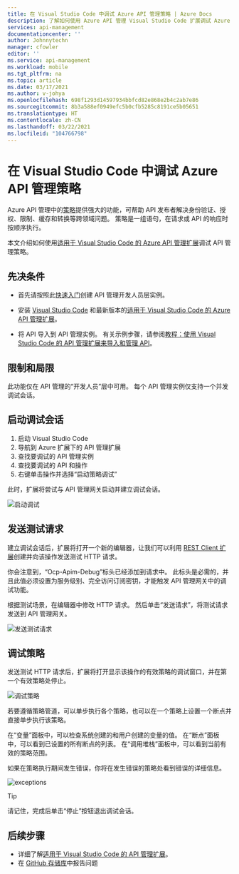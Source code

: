 ```yaml
---
title: 在 Visual Studio Code 中调试 Azure API 管理策略 | Azure Docs
description: 了解如何使用 Azure API 管理 Visual Studio Code 扩展调试 Azure API 管理策略
services: api-management
documentationcenter: ''
author: Johnnytechn
manager: cfowler
editor: ''
ms.service: api-management
ms.workload: mobile
ms.tgt_pltfrm: na
ms.topic: article
ms.date: 03/17/2021
ms.author: v-johya
ms.openlocfilehash: 698f1293d14597934bbfcd82e868e2b4c2ab7e86
ms.sourcegitcommit: 8b3a588ef0949efc5b0cfb5285c8191ce5b05651
ms.translationtype: HT
ms.contentlocale: zh-CN
ms.lasthandoff: 03/22/2021
ms.locfileid: "104766798"
---
```

# <a name="debug-azure-api-management-policies-in-visual-studio-code"></a>在 Visual Studio Code 中调试 Azure API 管理策略

Azure API 管理中的[策略](api-management-policies.md)提供强大的功能，可帮助 API 发布者解决身份验证、授权、限制、缓存和转换等跨领域问题。 策略是一组语句，在请求或 API 的响应时按顺序执行。 

本文介绍如何使用[适用于 Visual Studio Code 的 Azure API 管理扩展](https://marketplace.visualstudio.com/items?itemName=ms-azuretools.vscode-apimanagement)调试 API 管理策略。 

## <a name="prerequisites"></a>先决条件

* 首先请按照此[快速入门](get-started-create-service-instance.md)创建 API 管理开发人员层实例。

* 安装 [Visual Studio Code](https://code.visualstudio.com/) 和最新版本的[适用于 Visual Studio Code 的 Azure API 管理扩展](https://marketplace.visualstudio.com/items?itemName=ms-azuretools.vscode-apimanagement)。 

* 将 API 导入到 API 管理实例。 有关示例步骤，请参阅[教程：使用 Visual Studio Code 的 API 管理扩展来导入和管理 API](visual-studio-code-tutorial.md)。

## <a name="restrictions-and-limitations"></a>限制和局限

此功能仅在 API 管理的“开发人员”层中可用。 每个 API 管理实例仅支持一个并发调试会话。

## <a name="initiate-a-debugging-session"></a>启动调试会话

1. 启动 Visual Studio Code
2. 导航到 Azure 扩展下的 API 管理扩展
3. 查找要调试的 API 管理实例
4. 查找要调试的 API 和操作
5. 右键单击操作并选择“启动策略调试”

此时，扩展将尝试与 API 管理网关启动并建立调试会话。

![启动调试](./media/api-management-debug-policies/initiate-debugging-session.png)

## <a name="send-a-test-request"></a>发送测试请求
建立调试会话后，扩展将打开一个新的编辑器，让我们可以利用 [REST Client 扩展](https://marketplace.visualstudio.com/items?itemName=humao.rest-client)创建并向该操作发送测试 HTTP 请求。

你会注意到，“Ocp-Apim-Debug”标头已经添加到请求中。 此标头是必需的，并且此值必须设置为服务级别、完全访问订阅密钥，才能触发 API 管理网关中的调试功能。

根据测试场景，在编辑器中修改 HTTP 请求。 然后单击“发送请求”，将测试请求发送到 API 管理网关。

![发送测试请求](./media/api-management-debug-policies/rest-client.png)

## <a name="debug-policies"></a>调试策略
发送测试 HTTP 请求后，扩展将打开显示该操作的有效策略的调试窗口，并在第一个有效策略处停止。 

![调试策略](./media/api-management-debug-policies/main-window.png)

若要遵循策略管道，可以单步执行各个策略，也可以在一个策略上设置一个断点并直接单步执行该策略。 

在“变量”面板中，可以检查系统创建的和用户创建的变量的值。 在“断点”面板中，可以看到已设置的所有断点的列表。 在“调用堆栈”面板中，可以看到当前有效的策略范围。 

如果在策略执行期间发生错误，你将在发生错误的策略处看到错误的详细信息。 

![exceptions](./media/api-management-debug-policies/exception.png)

> [!TIP]
> 请记住，完成后单击“停止”按钮退出调试会话。


## <a name="next-steps"></a>后续步骤

+ 详细了解[适用于 Visual Studio Code 的 API 管理扩展](https://marketplace.visualstudio.com/items?itemName=ms-azuretools.vscode-apimanagement)。 
+ 在 [GitHub 存储库](https://github.com/Microsoft/vscode-apimanagement)中报告问题


